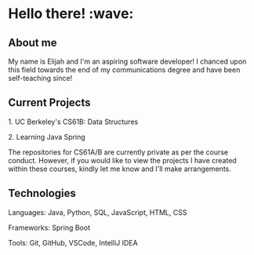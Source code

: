 <h1>Hello there! :wave: </h1>

<section>
  <h2>About me</h2>
  <p> My name is Elijah and I'm an aspiring software developer! I chanced upon this field towards the end of my communications degree and have been self-teaching since! </p>
 </section>
  
 <section>
  <h2>Current Projects</h2>
  <p>1. UC Berkeley's CS61B: Data Structures</p>
  <p>2. Learning Java Spring</p>
  <p>The repositories for CS61A/B are currently private as per the course conduct. However, if you would like to view the projects I have created within these courses, kindly let me know and I'll make arrangements.</p>
 </section>

 <section>
  <h2>Technologies</h2>
  <p>Languages: Java, Python, SQL, JavaScript, HTML, CSS</p>
  <p>Frameworks: Spring Boot</p>
  <p>Tools: Git, GitHub, VSCode, IntelliJ IDEA</p>
 </section>
  

  
<!--
**ElijahQuiazon/ElijahQuiazon** is a ✨ _special_ ✨ repository because its `README.md` (this file) appears on your GitHub profile.

Here are some ideas to get you started:

- 🔭 I’m currently working on ...
- 🌱 I’m currently learning ...
- 👯 I’m looking to collaborate on ...
- 🤔 I’m looking for help with ...
- 💬 Ask me about ...
- 📫 How to reach me: ...
- 😄 Pronouns: ...
- ⚡ Fun fact: ...
-->
